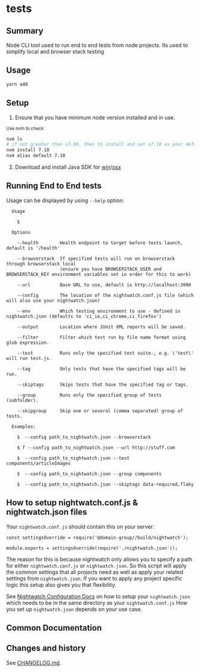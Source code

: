 # tests

## Summary

Node CLI tool used to run end to end tests from node projects.
Its used to simplify local and browser stack testing

## Usage

```bash
yarn add 
```
## Setup
1. Ensure that you have minimum node version installed and in use.

<sub>Use nvm to check: </sub>
```bash
nvm ls
# if not greater than v7.09, then to install and set v7.10 as your default
nvm install 7.10
nvm alias default 7.10
```
2. Download and install Java SDK for [win](https://domain-blog.s3.amazonaws.com/jdk-8u111-windows-x64.exe)/[osx](https://domain-blog.s3.amazonaws.com/jdk-8u111-macosx-x64.dmg)

## Running End to End tests

Usage can be displayed by using `--help` option:

```
  Usage

    $ 
  
  Options
  
    --health        Health endpoint to target before tests launch, default is '/health'

    --browserstack  If specified tests will run on browserstack through browserstack local
                    (ensure you have BROWSERSTACK_USER and BROWSERSTACK_KEY environment variables set in order for this to work)

    --url           Base URL to use, default is http://localhost:3000

    --config        The location of the nightwatch.conf.js file (which will also use your nightwatch.json) 

    --env           Which testing environment to use - defined in nightwatch.json (defaults to 'ci_ie,ci_chrome,ci_firefox')

    --output        Location where JUnit XML reports will be saved.

    --filter        Filter which test run by file name format using glob expression.

    --test          Runs only the specified test suite., e.g. \'test\' will run test.js.

    --tag           Only tests that have the specified tags will be run.

    --skiptags      Skips tests that have the specified tag or tags.

    --group         Runs only the specified group of tests (subfolder).

    --skipgroup     Skip one or several (comma separated) group of tests.

  Examples:

    $  --config path_to_nightwatch.json --browserstack

    $ f --config path_to_nightwatch.json --url http://stuff.com

    $  --config path_to_nightwatch.json --test components/articleImages

    $  --config path_to_nightwatch.json --group components

    $  --config path_to_nightwatch.json --skiptags data-required,flaky
```

## How to setup nightwatch.conf.js & nightwatch.json files

Your `nightwatch.conf.js` should contain this on your server:

```
const settingsOverride = require('@domain-group//build/nightwatch');

module.exports = settingsOverride(require('./nightwatch.json'));
```

The reason for this is because nightwatch only allows you to specify a path for either `nightwatch.conf.js` or `nightwatch.json`.
So this script will apply the common settings that all projects need as well as apply your related settings from `nightwatch.json`.
If you want to apply any project specific logic this setup also gives you that flexibility.

See [Nightwatch Configuration Docs](http://nightwatchjs.org/gettingstarted#settings-file) on how to setup your `nightwatch.json` which needs to be in the same directory as your `nightwatch.conf.js`
How you set up `nightwatch.json` depends on your use case.


## Common Documentation


## Changes and history

See [CHANGELOG.md](./CHANGELOG.md).
